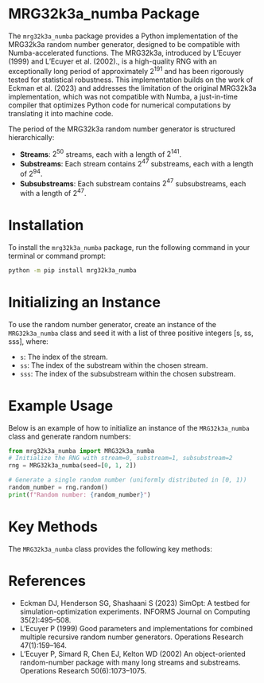 # MRG32k3a_numba Package

The `mrg32k3a_numba` package provides a Python implementation of the MRG32k3a random number generator, designed to be compatible with Numba-accelerated functions. The MRG32k3a, introduced by  L’Ecuyer (1999) and L’Ecuyer et al. (2002)., is a high-quality RNG with an exceptionally long period of approximately $2^{191}$ and has been rigorously tested for statistical robustness. This implementation builds on the work of Eckman et al. (2023) and addresses the limitation of the original MRG32k3a implementation, which was not compatible with Numba, a just-in-time compiler that optimizes Python code for numerical computations by translating it into machine code.

The period of the MRG32k3a random number generator is structured hierarchically:
- **Streams**: $2^{50}$ streams, each with a length of $2^{141}$.
- **Substreams**: Each stream contains $2^{47}$ substreams, each with a length of $2^{94}$.
- **Subsubstreams**: Each substream contains $2^{47}$ subsubstreams, each with a length of $2^{47}$.

# Installation
To install the `mrg32k3a_numba` package, run the following command in your terminal or command prompt:
```bash
python -m pip install mrg32k3a_numba
```
# Initializing an Instance
To use the random number generator, create an instance of the `MRG32k3a_numba` class and seed it with a list of three positive integers [s, ss, sss], where:
- `s`: The index of the stream.
- `ss`: The index of the substream within the chosen stream.
- `sss`: The index of the subsubstream within the chosen substream.

# Example Usage
Below is an example of how to initialize an instance of the `MRG32k3a_numba` class and generate random numbers:
```python
from mrg32k3a_numba import MRG32k3a_numba
# Initialize the RNG with stream=0, substream=1, subsubstream=2
rng = MRG32k3a_numba(seed=[0, 1, 2])

# Generate a single random number (uniformly distributed in [0, 1))
random_number = rng.random()
print(f"Random number: {random_number}")
```

# Key Methods
The `MRG32k3a_numba` class provides the following key methods:



# References
- Eckman DJ, Henderson SG, Shashaani S (2023) SimOpt: A testbed for simulation-optimization experiments. INFORMS Journal on Computing 35(2):495–508.
- L’Ecuyer P (1999) Good parameters and implementations for combined multiple recursive random number generators. Operations Research 47(1):159–164.
- L’Ecuyer P, Simard R, Chen EJ, Kelton WD (2002) An object-oriented random-number package with many long streams and substreams. Operations Research 50(6):1073–1075.






